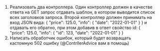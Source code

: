 1) Реализовать два контроллера. Один контроллер должен в качестве ответа на GET запрос отдавать шаблон, в котором выводится список всех заголовков запроса. Второй контроллер должен принимать на вход JSON вида:
   {
   "price": 125.0,
   "info": {
   "date": "2022-01-01"
   }
   }
   и отдавать его обратно, при этом добавив в ответ свойство id:
   {
   "price": 125.0,
   "info": {
   "id": 123,
   "date": "2022-01-01"
   }
   }
2) Написать обработчик ошибок, который будет возвращать кастомную 502 ошибку (@ContrllerAdvice вам в помощь)